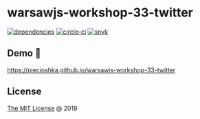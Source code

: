 # warsawjs-workshop-33-twitter

[![dependencies](https://david-dm.org/piecioshka/warsawjs-workshop-33-twitter.svg)](https://github.com/piecioshka/warsawjs-workshop-33-twitter)
[![circle-ci](https://circleci.com/gh/piecioshka/warsawjs-workshop-33-twitter.svg?style=svg)](https://circleci.com/gh/piecioshka/warsawjs-workshop-33-twitter)
[![snyk](https://snyk.io/test/github/piecioshka/warsawjs-workshop-33-twitter/badge.svg?targetFile=package.json)](https://snyk.io/test/github/piecioshka/warsawjs-workshop-33-twitter?targetFile=package.json)

## Demo 🎉

<https://piecioshka.github.io/warsawjs-workshop-33-twitter>

## License

[The MIT License](https://piecioshka.mit-license.org/) @ 2019
